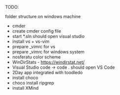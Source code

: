 TODO:

folder structure on windows machine
* cmder
* create cmder config file
* start *.sln should open visual studio
* install vs + vs-vim
* prepare _vimrc for vs
* prepare _vimrc for windows system
* nosferatu color scheme
* WinDirStats - https://windirstat.net/
* Visual Studio code -> code . should open VS Code
* 2Day app integrated with toodledo
* install choco
* choco install ripgrep
* install XMind
